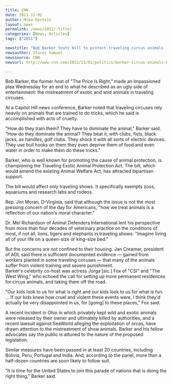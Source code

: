 ```yaml
---
title: CNN
date: 2011-11-02
author: Mika Epstein
layout: news
permalink: /news/2011/:title/
categories: [News, Articles]
tags: ["2011"]

newstitle: "Bob Barker touts bill to protect traveling circus animals  "
newsauthor: Stacey Samuel  
newssource: CNN  
newsurl: http://www.cnn.com/2011/11/02/politics/barker-circus-animals-bill/  

---
```


Bob Barker, the former host of "The Price Is Right," made an impassioned plea Wednesday for an end to what he described as an ugly side of entertainment: the mistreatment of exotic and wild animals in traveling circuses.

At a Capitol Hill news conference, Barker noted that traveling circuses rely heavily on animals that are trained to do tricks, which he said is accomplished with acts of cruelty.

"How do they train them? They have to dominate the animal," Barker said. "How do they dominate the animal? They beat it, with clubs, fists, black jacks, ax handles, golf clubs. They shock it with all sorts of electric devices. They use bull hooks on them they even deprive them of food and even water in order to make them do these tricks."

Barker, who is well known for promoting the cause of animal protection, is championing the Traveling Exotic Animal Protection Act. The bill, which would amend the existing Animal Welfare Act, has attracted bipartisan support.

The bill would affect only traveling shows. It specifically exempts zoos, aquariums and research labs and rodeos.

Rep. Jim Moran, D-Virginia, said that although the issue is not the most pressing concern of the day for Americans, "how we treat animals is a reflection of our nation's moral character."

Dr. Mel Richardson of Animal Defenders International lent his perspective from more than four decades of veterinary practice on the conditions of most, if not all, lions, tigers and elephants in traveling shows: "Imagine living all of your life on a queen-size or king-size bed."

But the concerns are not confined to their housing. Jan Creamer, president of ADI, said there is sufficient documented evidence &#8212; gained from workers planted in some traveling circuses &#8212; that many of the animals suffer from violent training and severe punishment.  
Barker's celebrity co-host was actress Jorga [sic.] Fox of "CSI" and "The West Wing," who echoed the call for setting up more permanent residences for circus animals, and taking them off the road.

"Our kids look to us for what is right and our kids look to us for what is fun. ... If our kids knew how cruel and violent these events were, I think they'd actually be very disappointed in us, for [going] to these places," Fox said.

A recent incident in Ohio in which privately kept wild and exotic animals were released by their owner and ultimately killed by authorities, and a recent lawsuit against SeaWorld alleging the exploitation of orcas, have drawn attention to the mistreatment of show animals. Barker and his fellow advocates say the public is attuned to the nature of the proposed legislation.

Similar measures have been passed in at least 20 countries, including Bolivia, Peru, Portugal and India. And, according to the panel, more than a half-dozen countries are soon likely to follow suit.

"It is time for the United States to join this parade of nations that is doing the right thing," Barker said.  
